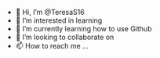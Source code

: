 - 👋 Hi, I’m @TeresaS16
- 👀 I’m interested in learning 
- 🌱 I’m currently learning how to use Github
- 💞️ I’m looking to collaborate on 
- 📫 How to reach me ...

<!---
TeresaS16/TeresaS16 is a ✨ special ✨ repository because its `README.md` (this file) appears on your GitHub profile.
You can click the Preview link to take a look at your changes.
--->
